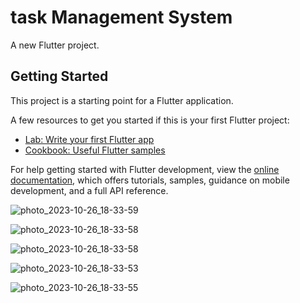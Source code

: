 # task Management System

A new Flutter project.

## Getting Started

This project is a starting point for a Flutter application.

A few resources to get you started if this is your first Flutter project:

- [Lab: Write your first Flutter app](https://docs.flutter.dev/get-started/codelab)
- [Cookbook: Useful Flutter samples](https://docs.flutter.dev/cookbook)

For help getting started with Flutter development, view the
[online documentation](https://docs.flutter.dev/), which offers tutorials,
samples, guidance on mobile development, and a full API reference.



![photo_2023-10-26_18-33-59](https://github.com/MostafaMahmoud2020/ToDo/assets/145359101/8e5347b0-7aff-4e2d-9b4e-c0650efe28b8)


![photo_2023-10-26_18-33-58](https://github.com/MostafaMahmoud2020/ToDo/assets/145359101/629650c5-5dbc-416a-82d3-3bb3552ac04e)


![photo_2023-10-26_18-33-58](https://github.com/MostafaMahmoud2020/ToDo/assets/145359101/b206dfce-91e5-48f9-92a2-c3977a75cd93)

![photo_2023-10-26_18-33-53](https://github.com/MostafaMahmoud2020/ToDo/assets/145359101/d662ef14-69e0-4b8a-a1d4-32a5e9e721a3)


![photo_2023-10-26_18-33-55](https://github.com/MostafaMahmoud2020/ToDo/assets/145359101/c1b107b4-282c-4b22-b853-6229916855ab)
